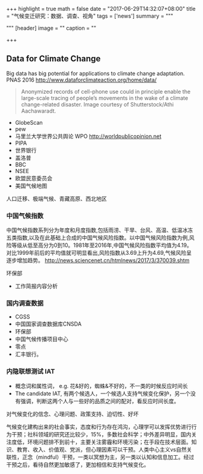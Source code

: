 +++
highlight = true
math = false
date = "2017-06-29T14:32:07+08:00"
title = "气候变迁研究：数据、调查、视角"
tags = ['news']
summary = """

"""
[header]
  image = ""
  caption = ""

+++

## Data for Climate Change

Big data has big potential for applications to climate change adaptation. PNAS 2016
http://www.dataforclimateaction.org/home/data/

> Anonymized records of cell-phone use could in principle enable the large-scale tracing of people’s movements in the wake of a climate change-related disaster. Image courtesy of Shutterstock/Athi Aachawaradt.

- GlobeScan
- pew
- 马里兰大学世界公共舆论 WPO http://worldpublicopinion.net
- PIPA
- 世界银行
- 盖洛普
- BBC
- NSEE
- 欧盟民意委员会
- 美国气候地图


人口迁移、极端气候、青藏高原、西北地区


### 中国气候指数
中国气候指数系列分为年度和月度指数,包括雨涝、干旱、台风、高温、低温冰冻五类指数,以及在此基础上合成的中国气候风险指数。以中国气候风险指数为例,风险等级从低至高分为0到10。1981年至2016年,中国气候风险指数平均值为4.19。对比1999年前后的平均值就可明显看出,风险指数从3.69上升为4.69,气候风险呈逐步增加趋势。 http://news.sciencenet.cn/htmlnews/2017/3/370039.shtm


环保部
- 工作简报内容分析

### 国内调查数据

- CGSS
- 中国国家调查数据库CNSDA
- 环保部
- 中国气候传播项目中心
- 零点
- 汇丰银行。

### 内隐联想测试 IAT
- 概念词和属性词， e.g. 花&好的，蜘蛛&不好的，不一类的时候反应时间长
- The candidate IAT, 有两个候选人，一个候选人支持气候变化保护，另一个没有强调，判断这两个人与一些好的品质之间的配对，看反应时间长度。


对气候变化的信念、心理问题、政策支持、迫切性、好坏

气候变化建构出来的社会事实，态度和行为存在鸿沟，心理学可以发挥优势进行行为干预；社科领域的研究还比较少，15%，多数社会科学；中外差异明显，国内关注度低，环境问题排不到前十，主要关注雾霾和环境污染；在手段在技术层面。知识、教育、收入、价值观、党派，但心理因素可以干预。人类中心主义vs自然关联性，正念（mindful）干预，一类以冥想为主，另一类以认知和信息加工。经过干预之后，看待自然更加敏感了，更加相信和支持气候变化。

